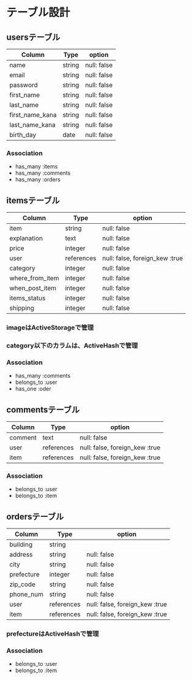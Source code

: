 # テーブル設計

## usersテーブル

| Column          | Type   | option      |
| --------------- | ------ | ----------- |
| name            | string | null: false |
| email           | string | null: false |
| password        | string | null: false |
| first_name      | string | null: false |
| last_name       | string | null: false |
| first_name_kana | string | null: false |
| last_name_kana  | string | null: false |
| birth_day       | date   | null: false |

### Association

- has_many :items
- has_many :comments
- has_many :orders

## itemsテーブル

| Column          | Type       | option                         |
| --------------- | ---------- | ------------------------------ |
| item            | string     | null: false                    |
| explanation     | text       | null: false                    |
| price           | integer    | null: false                    |
| user            | references | null: false, foreign_kew :true |
| category        | integer    | null: false                    |
| where_from_item | integer    | null: false                    |
| when_post_item  | integer    | null: false                    |
| items_status    | integer    | null: false                    |
| shipping        | integer    | null: false                    |

### imageはActiveStorageで管理
### category以下のカラムは、ActiveHashで管理

### Association

- has_many :comments
- belongs_to :user
- has_one :oder

## commentsテーブル

| Column          | Type       | option                         |
| --------------- | ---------- | ------------------------------ |
| comment         | text       | null: false                    |
| user            | references | null: false, foreign_kew :true |
| item            | references | null: false, foreign_kew :true |

### Association

- belongs_to :user
- belongs_to :item

## ordersテーブル

| Column          | Type        | option                         |
| --------------- | ----------- | ------------------------------ |
| building        | string      |                                |
| address         | string      | null: false                    |
| city            | string      | null: false                    |
| prefecture      | integer     | null: false                    |
| zip_code        | string      | null: false                    |
| phone_num       | string      | null: false                    |
| user            | references  | null: false, foreign_kew :true |
| item            | references  | null: false, foreign_kew :true |

### prefectureはActiveHashで管理

### Association

- belongs_to :user
- belongs_to :item
